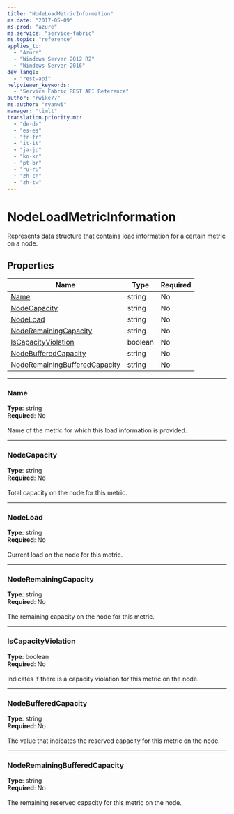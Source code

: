 ```yaml
---
title: "NodeLoadMetricInformation"
ms.date: "2017-05-09"
ms.prod: "azure"
ms.service: "service-fabric"
ms.topic: "reference"
applies_to: 
  - "Azure"
  - "Windows Server 2012 R2"
  - "Windows Server 2016"
dev_langs: 
  - "rest-api"
helpviewer_keywords: 
  - "Service Fabric REST API Reference"
author: "rwike77"
ms.author: "ryanwi"
manager: "timlt"
translation.priority.mt: 
  - "de-de"
  - "es-es"
  - "fr-fr"
  - "it-it"
  - "ja-jp"
  - "ko-kr"
  - "pt-br"
  - "ru-ru"
  - "zh-cn"
  - "zh-tw"
---
```

# NodeLoadMetricInformation

Represents data structure that contains load information for a certain metric on a node.

## Properties
| Name | Type | Required |
| --- | --- | --- |
| [Name](#name) | string | No |
| [NodeCapacity](#nodecapacity) | string | No |
| [NodeLoad](#nodeload) | string | No |
| [NodeRemainingCapacity](#noderemainingcapacity) | string | No |
| [IsCapacityViolation](#iscapacityviolation) | boolean | No |
| [NodeBufferedCapacity](#nodebufferedcapacity) | string | No |
| [NodeRemainingBufferedCapacity](#noderemainingbufferedcapacity) | string | No |

____
### Name
__Type__: string <br/>
__Required__: No<br/>
<br/>
Name of the metric for which this load information is provided.

____
### NodeCapacity
__Type__: string <br/>
__Required__: No<br/>
<br/>
Total capacity on the node for this metric.

____
### NodeLoad
__Type__: string <br/>
__Required__: No<br/>
<br/>
Current load on the node for this metric.

____
### NodeRemainingCapacity
__Type__: string <br/>
__Required__: No<br/>
<br/>
The remaining capacity on the node for this metric.

____
### IsCapacityViolation
__Type__: boolean <br/>
__Required__: No<br/>
<br/>
Indicates if there is a capacity violation for this metric on the node.

____
### NodeBufferedCapacity
__Type__: string <br/>
__Required__: No<br/>
<br/>
The value that indicates the reserved capacity for this metric on the node.

____
### NodeRemainingBufferedCapacity
__Type__: string <br/>
__Required__: No<br/>
<br/>
The remaining reserved capacity for this metric on the node.
